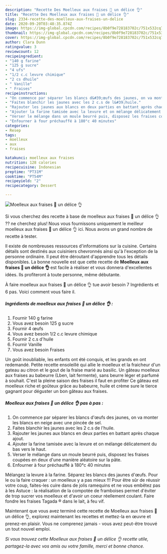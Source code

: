 ```yaml
---
description: "Recette Des Moelleux aux fraises 🍓 un délice 👌"
title: "Recette Des Moelleux aux fraises 🍓 un délice 👌"
slug: 2334-recette-des-moelleux-aux-fraises-un-delice
date: 2020-09-20T03:48:35.874Z
image: https://img-global.cpcdn.com/recipes/8b0f9e728183702c/751x532cq70/moelleux-aux-fraises-🍓-un-delice-👌-photo-principale-de-la-recette.jpg
thumbnail: https://img-global.cpcdn.com/recipes/8b0f9e728183702c/751x532cq70/moelleux-aux-fraises-🍓-un-delice-👌-photo-principale-de-la-recette.jpg
cover: https://img-global.cpcdn.com/recipes/8b0f9e728183702c/751x532cq70/moelleux-aux-fraises-🍓-un-delice-👌-photo-principale-de-la-recette.jpg
author: Clara Dunn
ratingvalue: 3
reviewcount: 12
recipeingredient:
- "140 g farine"
- "125 g sucre"
- "4 ufs"
- "1/2 c.c levure chimique"
- "2 cs dhuile"
- " Vanille"
- " Fraises"
recipeinstructions:
- "On commence par séparer les blancs d&#39;œufs des jaunes, on va monter les blancs en neige avec une pincée de sel."
- "Faites blanchir les jaunes avec les 2 c.s de l&#39;huile."
- "Rajouter les jaunes aux blancs en deux parties en battant après chaque ajout."
- "Ajouter la farine tamisée avec la levure et on mélange délicatement du bas vers le haut."
- "Verser le mélange dans un moule beurré puis, disposez les fraises coupées en deux d&#39;une manière aléatoire sur la pâte."
- "Enfourner à four préchauffé à 180°c 40 minutes"
categories:
- Resep
tags:
- moelleux
- aux
- fraises

katakunci: moelleux aux fraises 
nutrition: 128 calories
recipecuisine: Indonesian
preptime: "PT31M"
cooktime: "PT54M"
recipeyield: "2"
recipecategory: Dessert

---
```



![Moelleux aux fraises 🍓 un délice 👌](https://img-global.cpcdn.com/recipes/8b0f9e728183702c/751x532cq70/moelleux-aux-fraises-🍓-un-delice-👌-photo-principale-de-la-recette.jpg)

Si vous cherchez des recette à base de moelleux aux fraises 🍓 un délice 👌 ?? ne cherchez plus! Nous vous fournissons uniquement le meilleur moelleux aux fraises 🍓 un délice 👌 ici. Nous avons un grand nombre de recette à tester.

Il existe de nombreuses ressources d'informations sur la cuisine. Certains détails sont destinés aux cuisiniers chevronnés ainsi qu'à l'exception de la personne ordinaire. Il peut être déroutant d'apprendre tous les détails disponibles. La bonne nouvelle est que cette recette de <strong> Moelleux aux fraises 🍓 un délice 👌 </strong> est facile à réaliser et vous donnera d'excellentes idées. Ils profiteront à toute personne, même débutante.

<!--inarticleads1-->

À faire moelleux aux fraises 🍓 un délice 👌 tue avoir besoin 7 Ingrédients et 6 pas. Voici comment vous faire il.

##### Ingrédients de moelleux aux fraises 🍓 un délice 👌 :

1. Fournir 140 g farine
1. Vous avez besoin 125 g sucre
1. Fournir 4 œufs
1. Vous avez besoin 1/2 c.c levure chimique
1. Fournir 2 c.s d&#39;huile
1. Fournir  Vanille
1. Vous avez besoin  Fraises


Un goût inoubliable, les enfants ont été conquis, et les grands en ont redemandé. Petite recette ensoleillé qui allie le moelleux et la fraicheur d&#39;un gateau au citron et le gout de la fraise marié au basilic. Un gâteau moelleux aux fraises au babeurre (Lben, lait fermente), sans beurre léger et parfumé à souhait. C&#39;est la pleine saison des fraises il faut en profiter Ce gâteau est moelleux riche et goûteux grâce au babeurre, huile et crème sure le tierce gagnant pour déguster un bon gâteau aux fraises. 

<!--inarticleads2-->

##### Moelleux aux fraises 🍓 un délice 👌 pas à pas :

1. On commence par séparer les blancs d&#39;œufs des jaunes, on va monter les blancs en neige avec une pincée de sel.
1. Faites blanchir les jaunes avec les 2 c.s de l&#39;huile.
1. Rajouter les jaunes aux blancs en deux parties en battant après chaque ajout.
1. Ajouter la farine tamisée avec la levure et on mélange délicatement du bas vers le haut.
1. Verser le mélange dans un moule beurré puis, disposez les fraises coupées en deux d&#39;une manière aléatoire sur la pâte.
1. Enfourner à four préchauffé à 180°c 40 minutes


Mélangez la levure à la farine. Séparez les blancs des jaunes d&#39;œufs. Pour le ou la faire craquer : un moelleux y a pas mieux !!! Pour être sûr de réussir votre coup, faites-les cuire dans de jolis ramequins et ne vous embêtez pas à les Astuce : la réalisation de la compotée de framboises permet d&#39;éviter de trop sucrer vos moelleux et d&#39;avoir un coeur réellement coulant. Faire fondre les fraises Tagada ® dans le lait, à feu vif. 

<!--inarticleads1-->

<p>
Maintenant que vous avez terminé cette recette de Moelleux aux fraises 🍓 un délice 👌, explorez maintenant les recettes et mettez-la en œuvre et prenez-en plaisir. Vous ne comprenez jamais - vous avez peut-être trouvé un tout nouvel emploi.
</p>

<p>
<i>Si vous trouvez cette Moelleux aux fraises 🍓 un délice 👌 recette utile, partagez-la avec vos amis ou votre famille, merci et bonne chance.</i>
</p>
